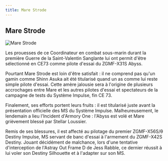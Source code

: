 ```yaml
---
title: Mare Strode
---
```


Mare Strode
-----------


![Mare Strode](/images/stories/manga/astray/persos/Mare.jpg)

Les prouesses de ce Coordinateur en combat sous-marin durant la première Guerre de la Saint-Valentin Sanglante lui ont permit d'être sélectionné en CE73 comme pilote d'essai du ZGMF-X31S Abyss.


Pourtant Mare Strode est loin d'être satisfait : il ne comprend pas qu'un gamin comme Shinn Asuka ait été titularisé quand un as comme lui reste simple pilote d'essai. Cette amère jalousie sera à l'origine de plusieurs accrochages entre Mare et les autres pilotes d'essai et spectateurs de la campagne de tests du Système Impulse, fin CE 73.


Finalement, ses efforts portent leurs fruits : il est titularisé juste avant la présentation officielle des MS du Système Impulse. Malheureusement, le lendemain a lieu l'Incident d'Armory One : l'Abyss est volé et Mare grièvement blessé par Stellar Loussier.


Remis de ses blessures, il est affecté au pilotage du premier ZGMF-X56S/θ Destiny Impulse, MS servant de banc d'essai à l'armement du ZGMF-X42S Destiny. Jouant décidément de malchance, lors d'une tentative d'interception de l'Astray Out Frame D de Jess Rabble, ce dernier réussit à lui voler son Destiny Silhouette et à l'adapter sur son MS.


